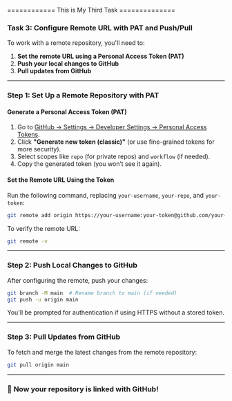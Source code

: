  ============ This is My Third Task ==============


### **Task 3: Configure Remote URL with PAT and Push/Pull**  

To work with a remote repository, you'll need to:  
1. **Set the remote URL using a Personal Access Token (PAT)**  
2. **Push your local changes to GitHub**  
3. **Pull updates from GitHub**

---

### **Step 1: Set Up a Remote Repository with PAT**  
#### **Generate a Personal Access Token (PAT)**  
1. Go to [GitHub → Settings → Developer Settings → Personal Access Tokens](https://github.com/settings/tokens).  
2. Click **"Generate new token (classic)"** (or use fine-grained tokens for more security).  
3. Select scopes like `repo` (for private repos) and `workflow` (if needed).  
4. Copy the generated token (you won’t see it again).  

#### **Set the Remote URL Using the Token**  
Run the following command, replacing `your-username`, `your-repo`, and `your-token`:  

```sh
git remote add origin https://your-username:your-token@github.com/your-username/your-repo.git
```
To verify the remote URL:  
```sh
git remote -v
```

---

### **Step 2: Push Local Changes to GitHub**  
After configuring the remote, push your changes:  

```sh
git branch -M main  # Rename branch to main (if needed)
git push -u origin main
```
You'll be prompted for authentication if using HTTPS without a stored token.

---

### **Step 3: Pull Updates from GitHub**  
To fetch and merge the latest changes from the remote repository:  

```sh
git pull origin main
```

---

### 🎉 **Now your repository is linked with GitHub!**  




